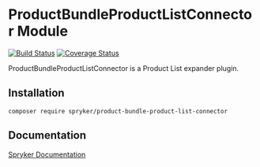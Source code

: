 # ProductBundleProductListConnector Module
[![Build Status](https://travis-ci.org/spryker/product-bundle-product-list-connector.svg)](https://travis-ci.org/spryker/product-bundle-product-list-connector)
[![Coverage Status](https://coveralls.io/repos/github/spryker/product-bundle-product-list-connector/badge.svg)](https://coveralls.io/github/spryker/product-bundle-product-list-connector)

ProductBundleProductListConnector is a Product List expander plugin.

## Installation

```
composer require spryker/product-bundle-product-list-connector
```

## Documentation

[Spryker Documentation](https://documentation.spryker.com/module_guide/overview.htm)
